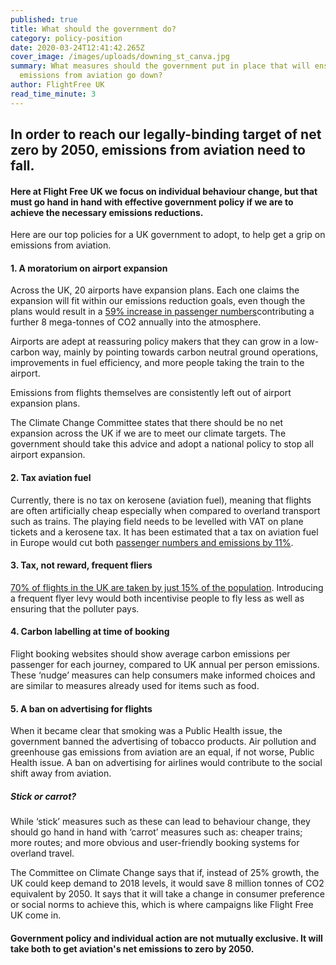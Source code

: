 ```yaml
---
published: true
title: What should the government do?
category: policy-position
date: 2020-03-24T12:41:42.265Z
cover_image: /images/uploads/downing_st_canva.jpg
summary: What measures should the government put in place that will ensure
  emissions from aviation go down?
author: FlightFree UK
read_time_minute: 3
---
```

## I﻿n order to reach our legally-binding target of net zero by 2050, emissions from aviation need to fall.

#### H﻿ere at Flight Free UK we focus on individual behaviour change, but that must go hand in hand with effective government policy if we are to achieve the necessary emissions reductions.

Here are our top policies for a UK government to adopt, to help get a grip on emissions from aviation.

#### 1. A moratorium on airport expansion

A﻿cross the UK, 20 airports have expansion plans. Each one claims the expansion will fit within our emissions reduction goals, even though the plans would result in a [59% increase in passenger numbers](https://www.carbonbrief.org/guest-post-planned-growth-of-uk-airports-not-consistent-with-net-zero-climate-goal/)c﻿ontributing a further 8 mega-tonnes of CO2 annually into the atmosphere.

A﻿irports are adept at reassuring policy makers that they can grow in a low-carbon way, mainly by pointing towards carbon neutral ground operations, improvements in fuel efficiency, and more people taking the train to the airport. 

E﻿missions from flights themselves are consistently left out of airport expansion plans.

T﻿he Climate Change Committee states that there should be no net expansion across the UK if we are to meet our climate targets. The government should take this advice and adopt a national policy to stop all airport expansion.

#### 2﻿. Tax aviation fuel

Currently, there is no tax on kerosene (aviation fuel), meaning that flights are often artificially cheap especially when compared to overland transport such as trains. The playing field needs to be levelled with VAT on plane tickets and a kerosene tax. It has been estimated that a tax on aviation fuel in Europe would cut both [passenger numbers and emissions by 11%](https://www.ft.com/content/1ce24798-733b-11e9-bbfb-5c68069fbd15).

#### 3. Tax, not reward, frequent fliers

[70% of flights in the UK are taken by just 15% of the population](https://fullfact.org/economy/do-15-people-take-70-flights/). Introducing a frequent flyer levy would both incentivise people to fly less as well as ensuring that the polluter pays.

#### 4. Carbon labelling at time of booking

Flight booking websites should show average carbon emissions per passenger for each journey, compared to UK annual per person emissions. These ‘nudge’ measures can help consumers make informed choices and are similar to measures already used for items such as food.

#### 5. A ban on advertising for flights

When it became clear that smoking was a Public Health issue, the government banned the advertising of tobacco products. Air pollution and greenhouse gas emissions from aviation are an equal, if not worse, Public Health issue. A ban on advertising for airlines would contribute to the social shift away from aviation.

##### Stick or carrot?

While ‘stick’ measures such as these can lead to behaviour change, they should go hand in hand with ‘carrot’ measures such as: cheaper trains; more routes; and more obvious and user-friendly booking systems for overland travel.

The Committee on Climate Change says that if, instead of 25% growth, the UK could keep demand to 2018 levels, it would save 8 million tonnes of CO2 equivalent by 2050. It says that it will take a change in consumer preference or social norms to achieve this, which is where campaigns like Flight Free UK come in. 

#### Government policy and individual action are not mutually exclusive. It will take both to get aviation's net emissions to zero by 2050.